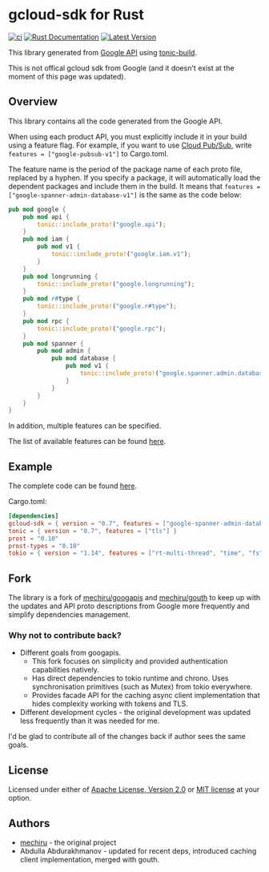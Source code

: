 # gcloud-sdk for Rust

[![ci](https://github.com/latestbit/gcloud-sdk/workflows/ci/badge.svg)](https://github.com/mechiru/googapis/actions?query=workflow:ci)
[![Rust Documentation](https://docs.rs/gcloud-sdk/badge.svg)](https://mechiru.github.io/googapis/googapis/index.html)
[![Latest Version](https://img.shields.io/crates/v/gcloud-sdk.svg)](https://crates.io/crates/googapis)

This library generated from [Google API](https://github.com/googleapis/googleapis) using [tonic-build](https://github.com/hyperium/tonic/tree/master/tonic-build).

This is not offical gcloud sdk from Google (and it doesn't exist at the moment of this page was updated).

## Overview
This library contains all the code generated from the Google API.

When using each product API, you must explicitly include it in your build using a feature flag.
For example, if you want to use [Cloud Pub/Sub](https://cloud.google.com/pubsub), write `features = ["google-pubsub-v1"]` to Cargo.toml.

The feature name is the period of the package name of each proto file, replaced by a hyphen.
If you specify a package, it will automatically load the dependent packages and include them in the build.
It means that `features = ["google-spanner-admin-database-v1"]` is the same as the code below:

```rust
pub mod google {
    pub mod api {
        tonic::include_proto!("google.api");
    }
    pub mod iam {
        pub mod v1 {
            tonic::include_proto!("google.iam.v1");
        }
    }
    pub mod longrunning {
        tonic::include_proto!("google.longrunning");
    }
    pub mod r#type {
        tonic::include_proto!("google.r#type");
    }
    pub mod rpc {
        tonic::include_proto!("google.rpc");
    }
    pub mod spanner {
        pub mod admin {
            pub mod database {
                pub mod v1 {
                    tonic::include_proto!("google.spanner.admin.database.v1");
                }
            }
        }
    }
}
```

In addition, multiple features can be specified.

The list of available features can be found [here](./googapis/Cargo.toml#L22-L315).

## Example
The complete code can be found [here](./examples/spanner-admin).

Cargo.toml:
```toml
[dependencies]
gcloud-sdk = { version = "0.7", features = ["google-spanner-admin-database-v1"] }
tonic = { version = "0.7", features = ["tls"] }
prost = "0.10"
prost-types = "0.10"
tokio = { version = "1.14", features = ["rt-multi-thread", "time", "fs", "macros"] }
```

## Fork
The library is a fork of [mechiru/googapis](https://github.com/mechiru/googapis) and [mechiru/gouth](https://github.com/mechiru/gouth) to keep up with
the updates and API proto descriptions from Google more frequently and simplify dependencies management.

### Why not to contribute back?
- Different goals from googapis.
    * This fork focuses on simplicity and provided authentication capabilities natively.
    * Has direct dependencies to tokio runtime and chrono.
      Uses synchronisation primitives (such as Mutex) from tokio everywhere.
    * Provides facade API for the caching async client implementation
      that hides complexity working with tokens and TLS.
- Different development cycles - the original development was updated less frequently than it was needed for me.

I'd be glad to contribute all of the changes back if author sees the same goals.

## License
Licensed under either of [Apache License, Version 2.0](./LICENSE-APACHE)
or [MIT license](./LICENSE-MIT) at your option.

## Authors
- [mechiru](https://github.com/mechiru) - the original project
- Abdulla Abdurakhmanov - updated for recent deps, introduced caching client implementation, merged with gouth.
